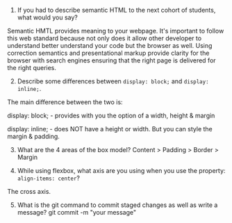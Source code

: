 1. If you had to describe semantic HTML to the next cohort of students, what would you say?

Semantic HMTL provides meaning to your webpage. It's important to follow this web standard because not only does it allow other developer to understand better understand your code but the browser as well. Using correction semantics and presentational markup provide clarity for the browser with search engines ensuring that the right page is delivered for the right queries. 

2. Describe some differences between ```display: block;``` and ```display: inline;```.

The main difference between the two is:

display: block; - provides with you the option of a width, height & margin

display: inline; - does NOT have a height or width. But you can style the margin & padding.

3. What are the 4 areas of the box model?
Content > Padding > Border > Margin 

4. While using flexbox, what axis are you using when you use the property: ```align-items: center```?

The cross axis. 

5. What is the git command to commit staged changes as well as write a message? 
git commit -m "your message"